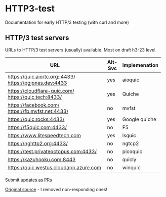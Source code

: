 # HTTP3-test
Documentation for early HTTP/3 testing (with curl and more)

## HTTP/3 test servers

URLs to HTTP/3 test servers (usually) available. Most on draft h3-23 level.

| URL | Alt-Svc | Implemenation |
|-----|---------|---------------|
| https://quic.aiortc.org::4433/ https://pgjones.dev:4433 |      yes | aioquic |
| https://cloudflare-quic.com/ https://quic.tech:8433/ | yes | Quiche |
| https://facebook.com/ https://fb.mvfst.net:4433/ | no | mvfst |
| https://quic.rocks:4433/ |            yes | Google quiche |
| https://f5quic.com:4433/ |             no | F5            |
| https://www.litespeedtech.com |       yes | lsquic        |
| https://nghttp2.org:4433/ |            no | ngtcp2        |
| https://test.privateoctopus.com:4433/ |no | picoquic      |
| https://kazuhooku.com:8443 |           no | quicly        |
| https://quic.westus.cloudapp.azure.com |no| winquic       |

Submit [updates as PRs](https://github.com/bagder/HTTP3-test/pulls)

[Original source](https://github.com/NTAP/quant/blob/master/test/test_public_servers.sh#L41) - I removed non-responding ones!
